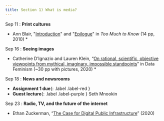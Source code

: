 ```yaml
---
title: Section 1) What is media? 
---
```


Sep 11
: **Print cultures**
- Ann Blair, "[Introduction](https://www.jstor.org/stable/j.ctt1nptsm.6?seq=1)" and "[Epilogue](https://www.jstor.org/stable/j.ctt1nptsm.12?searchText=&searchUri=&ab_segments=&searchKey=&refreqid=fastly-default%3Aeed771aae425086653f5458046c67086&seq=4)" in _Too Much to Know_ (14 pp, 2010) *

Sep 16 
: **Seeing images**
- Catherine D’Ignazio and Lauren Klein, “[On rational, scientific, objective viewpoints from mythical, imaginary, impossible standpoints](https://data-feminism.mitpress.mit.edu/pub/5evfe9yd/release/5)” in Data Feminism (~30 pp with pictures, 2020) *

Sep 18
: **News and newsrooms** 
- **Assignment 1 due**{: .label .label-red } 
- **Guest lecture**{: .label .label-purple } Seth Mnookin

Sep 23
: **Radio, TV, and the future of the internet** 
- Ethan Zuckerman, “[The Case for Digital Public Infrastructure](https://knightcolumbia.org/content/the-case-for-digital-public-infrastructure)” (2020)
